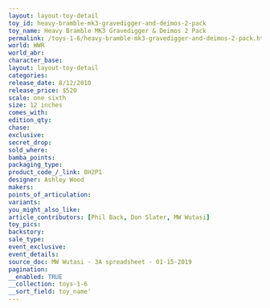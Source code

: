 ```yaml
---
layout: layout-toy-detail 
toy_id: heavy-bramble-mk3-gravedigger-and-deimos-2-pack
toy_name: Heavy Bramble MK3 Gravedigger & Deimos 2 Pack
permalink: /toys-1-6/heavy-bramble-mk3-gravedigger-and-deimos-2-pack.html
world: WWR
world_abr: 
character_base: 
layout: layout-toy-detail
categories: 
release_date: 8/12/2010
release_price: $520 
scale: one sixth
size: 12 inches
comes_with: 
edition_qty: 
chase: 
exclusive: 
secret_drop: 
sold_where: 
bamba_points: 
packaging_type: 
product_code_/_link: 0H2P1
designer: Ashley Wood
makers: 
points_of_articulation: 
variants: 
you_might_also_like: 
article_contributors: [Phil Back, Don Slater, MW Wutasi]
toy_pics: 
backstory: 
sale_type: 
event_exclusive: 
event_details: 
source_doc: MW Wutasi - 3A spreadsheet - 01-15-2019
pagination: 
__enabled: TRUE
__collection: toys-1-6
__sort_field: toy_name'
---
```

